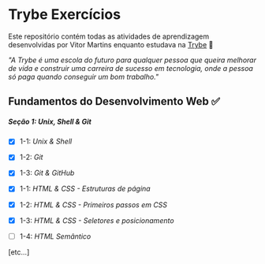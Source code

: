 # Trybe Exercícios

Este repositório contém todas as atividades de aprendizagem desenvolvidas por Vitor Martins  enquanto estudava na [Trybe](https://www.betrybe.com/) 🚀

_"A Trybe é uma escola do futuro para qualquer pessoa que queira melhorar de vida e construir uma carreira de sucesso em tecnologia, onde a pessoa só paga quando conseguir um bom trabalho."_

## Fundamentos do Desenvolvimento Web ✅

##### Seção 1: Unix, Shell & Git

- [x] 1-1: _Unix & Shell_
- [x] 1-2: _Git_
- [x] 1-3: _Git & GitHub_ 

- [x] 1-1: _HTML & CSS - Estruturas de página_
- [x] 1-2: _HTML & CSS - Primeiros passos em CSS_
- [x] 1-3: _HTML & CSS - Seletores e posicionamento_
- [ ] 1-4: _HTML Semântico_

[etc...]
